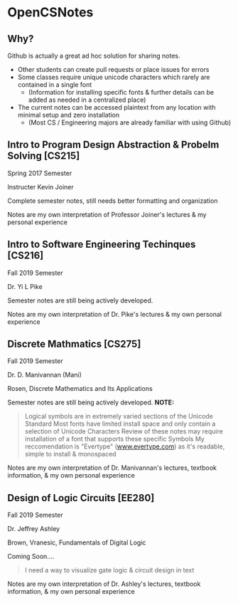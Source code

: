 # OpenCSNotes

## Why?
  Github is actually a great ad hoc solution for sharing notes.
  * Other students can create pull requests or place issues for errors
  * Some classes require unique unicode characters which rarely are contained in a single font
    * (Information for installing specific fonts & further details can be added as needed in a centralized place)
  * The current notes can be accessed plaintext from any location with minimal setup and zero installation
    * (Most CS / Engineering majors are already familiar with using Github)
    
## Intro to Program Design Abstraction & Probelm Solving [CS215]
  Spring 2017 Semester
  
  Instructer Kevin Joiner
  
  
  Complete semester notes, still needs better formatting and organization
  
  Notes are my own interpretation of Professor Joiner's lectures & my personal experience
  
## Intro to Software Engineering Techinques [CS216]
  Fall 2019 Semester
  
  Dr. Yi L Pike 
  
  
  Semester notes are still being actively developed.
  
  Notes are my own interpretation of Dr. Pike's lectures & my own personal experience
  
## Discrete Mathmatics [CS275]
  Fall 2019 Semester
  
  Dr. D. Manivannan (Mani)
  
  Rosen, Discrete Mathematics and Its Applications
  
  
  Semester notes are still being actively developed.
  **NOTE:**
  > Logical symbols are in extremely varied sections of the Unicode Standard
  > Most fonts have limited install space and only contain a selection of Unicode Characters
  > Review of these notes may require installation of a font that supports these specific Symbols
  > My reccomendation is "Evertype" (www.evertype.com) as it's readable, simple to install & monospaced
  
  Notes are my own interpretation of Dr. Manivannan's lectures, textbook information, & my own personal experience
  
## Design of Logic Circuits [EE280]
  Fall 2019 Semester
  
  Dr. Jeffrey Ashley
  
  Brown, Vranesic, Fundamentals of Digital Logic
  
  
  Coming Soon....
  > I need a way to visualize gate logic & circuit design in text
  
   Notes are my own interpretation of Dr. Ashley's lectures, textbook information, & my own personal experience
    
